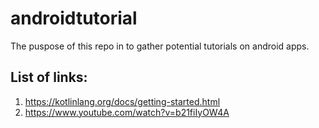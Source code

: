 # androidtutorial
The puspose of this repo in to gather potential tutorials on android apps.

## List of links:

1. https://kotlinlang.org/docs/getting-started.html
2. https://www.youtube.com/watch?v=b21fiIyOW4A

